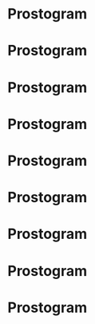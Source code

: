 # Prostogram
# Prostogram
# Prostogram
# Prostogram
# Prostogram
# Prostogram
# Prostogram
# Prostogram
# Prostogram
